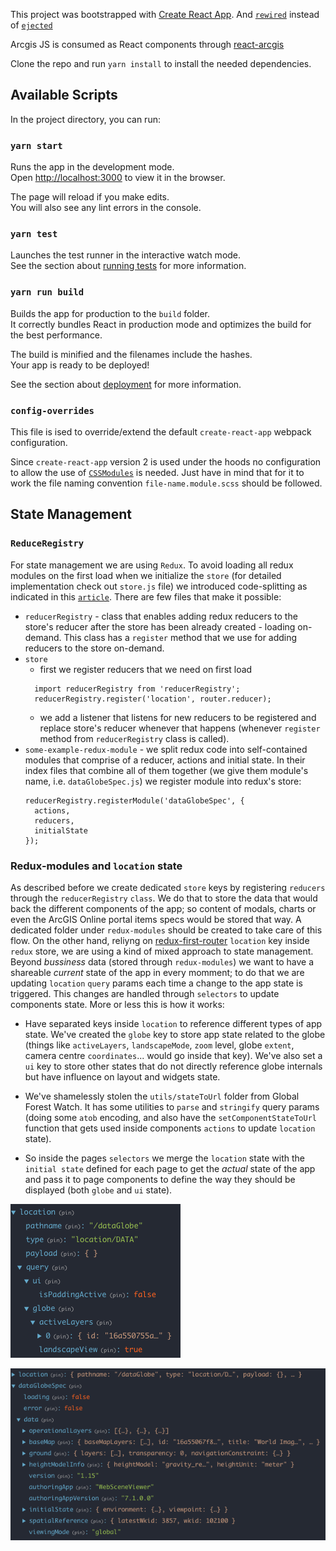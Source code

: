 This project was bootstrapped with [Create React App](https://github.com/facebook/create-react-app).
And [`rewired`](https://github.com/timarney/react-app-rewired) instead of [`ejected`](https://facebook.github.io/create-react-app/docs/available-scripts#npm-run-eject)

Arcgis JS is consumed as React components through [react-arcgis](https://github.com/Esri/react-arcgis)

Clone the repo and run `yarn install` to install the needed dependencies.

## Available Scripts

In the project directory, you can run:

### `yarn start`

Runs the app in the development mode.<br>
Open [http://localhost:3000](http://localhost:3000) to view it in the browser.

The page will reload if you make edits.<br>
You will also see any lint errors in the console.

### `yarn test`

Launches the test runner in the interactive watch mode.<br>
See the section about [running tests](https://facebook.github.io/create-react-app/docs/running-tests) for more information.

### `yarn run build`

Builds the app for production to the `build` folder.<br>
It correctly bundles React in production mode and optimizes the build for the best performance.

The build is minified and the filenames include the hashes.<br>
Your app is ready to be deployed!

See the section about [deployment](https://facebook.github.io/create-react-app/docs/deployment) for more information.


### `config-overrides`

This file is ised to override/extend the default `create-react-app` webpack configuration.

Since `create-react-app` version 2 is used under the hoods no configuration to allow the use of [`CSSModules`](https://facebook.github.io/create-react-app/docs/adding-a-css-modules-stylesheet) is needed. Just have in mind that for it to work the file naming convention `file-name.module.scss` should be followed.

## State Management

### `ReduceRegistry`

For state management we are using `Redux`.
To avoid loading all redux modules on the first load when we initialize the `store` (for detailed implementation check out `store.js` file) we introduced code-splitting as indicated in this [`article`](http://nicolasgallagher.com/redux-modules-and-code-splitting/). There are few files that make it possible:
* `reducerRegistry` - class that enables adding redux reducers to the store's reducer after the store has been already created - loading on-demand. This class has a `register` method that we use for adding reducers to the store on-demand.
* `store`
  * first we register reducers that we need on first load
  ```
    import reducerRegistry from 'reducerRegistry';
    reducerRegistry.register('location', router.reducer);
  ```
  * we add a listener that listens for new reducers to be registered and replace store's reducer whenever that happens (whenever `register` method from `reducerRegistry` class is called).
* `some-example-redux-module` - we split redux code into self-contained modules that comprise of a reducer, actions and initial state. In their index files that combine all of them together (we give them module's name, i.e. `dataGlobeSpec.js`) we register module into redux's store:
  ```
  reducerRegistry.registerModule('dataGlobeSpec', {
    actions,
    reducers,
    initialState
  });
  ```


### Redux-modules and `location` state

As described before we create dedicated `store` keys by registering `reducers` through the `reducerRegistry` `class`. We do that to store the data that would back the different components of the app; so content of modals, charts or even the ArcGIS Online portal items specs would be stored that way.
A dedicated folder under `redux-modules` should be created to take care of this flow.
On the other hand, reliyng on [redux-first-router](https://www.npmjs.com/package/redux-first-router/v/0.0.9-rudy) `location` key inside `redux` store, we are using a kind of mixed approach to state management. Beyond _bussiness_ data (stored through `redux-modules`) we want to have a shareable _current_ state of the app in every momment; to do that we are updating `location` `query` params each time a change to the app state is triggered. This changes are handled through `selectors` to update components state. More or less this is how it works:

- Have separated keys inside `location` to reference different types of app state. We've created the `globe` key to store app state related to the globe (things like `activeLayers`, `landscapeMode`, `zoom` level, globe `extent`, camera centre `coordinates`... would go inside that key). We've also set a `ui` key to store other states that do not directly reference globe internals but have influence on layout and widgets state.

- We've shamelessly stolen the `utils/stateToUrl` folder from Global Forest Watch. It has some utilities to `parse` and `stringify` query params (doing some `atob` encoding, and also have the `setComponentStateToUrl` function that gets used inside components `actions` to update `location` state).

- So inside the pages `selectors` we merge the `location` state with the `initial state` defined for each page to get the _actual_ state of the app and pass it to page components to define the way they should be displayed (both `globe` and `ui` state).

 ![`location` with UI and GLOBE keys](public/store-example1.png)

 ![`dataGlobeSpec` on the `store`](public/store-example2.png)



